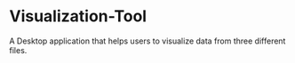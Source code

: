 # Visualization-Tool
A Desktop application that helps users to visualize data from three different files.
